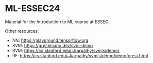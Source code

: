 # ML-ESSEC24

Material for the Introduction to ML course at ESSEC.

Other resources:
- NN: https://playground.tensorflow.org
- SVM: https://greitemann.dev/svm-demo
- SVM: https://cs.stanford.edu/~karpathy/svmjs/demo/
- RF:  https://cs.stanford.edu/~karpathy/svmjs/demo/demoforest.html
